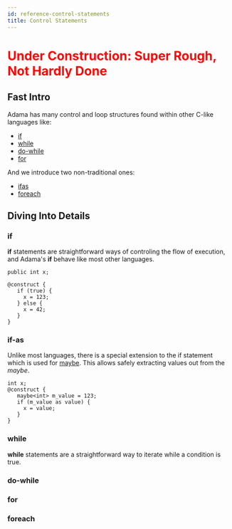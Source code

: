 ```yaml
---
id: reference-control-statements
title: Control Statements
---
```


<h1><font color="red">Under Construction: Super Rough, Not Hardly Done</font></h1>

## Fast Intro

Adama has many control and loop structures found within other C-like languages like:

* [if](#if)
* [while](#while)
* [do-while](#do-while)
* [for](#for)

And we introduce two non-traditional ones:
* [ifas](#ifas)
* [foreach](#foreach)

## Diving Into Details

### if

**if** statements are straightforward ways of controling the flow of execution, and Adama's **if** behave like most other languages.

```adama
public int x;

@construct {
   if (true) {
     x = 123;
   } else {
   	 x = 42;
   }
}
```

### if-as

Unlike most languages, there is a special extension to the if statement which is used for [maybe](/docs/reference-maybe-types). This allows safely extracting values out from the *maybe*.

```adama
int x;
@construct {
   maybe<int> m_value = 123;
   if (m_value as value) {
     x = value;
   }
}
```

### while

**while** statements are a straightforward way to iterate while a condition is true.

### do-while

### for

### foreach
